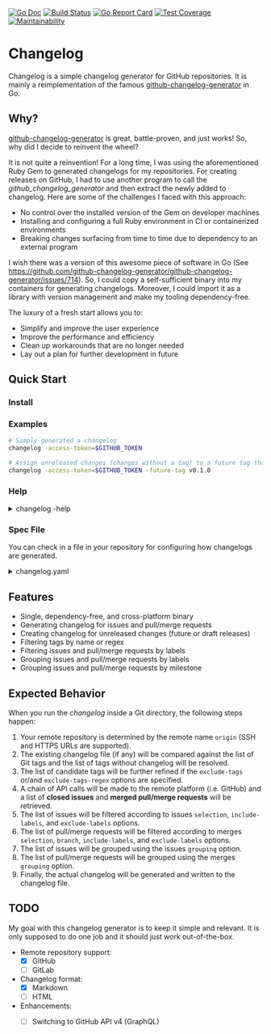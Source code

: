 [![Go Doc][godoc-image]][godoc-url]
[![Build Status][workflow-image]][workflow-url]
[![Go Report Card][goreport-image]][goreport-url]
[![Test Coverage][coverage-image]][coverage-url]
[![Maintainability][maintainability-image]][maintainability-url]

# Changelog

Changelog is a simple changelog generator for GitHub repositories.
It is mainly a reimplementation of the famous [github-changelog-generator](https://github.com/github-changelog-generator/github-changelog-generator) in Go.

## Why?

[github-changelog-generator](https://github.com/github-changelog-generator/github-changelog-generator) is great, battle-proven, and just works! So, why did I decide to reinvent the wheel?

It is not quite a reinvention!
For a long time, I was using the aforementioned Ruby Gem to generated changelogs for my repositories.
For creating releases on GitHub, I had to use another program to call the *github_changelog_generator* and then extract the newly added to changelog.
Here are some of the challenges I faced with this approach:

  - No control over the installed version of the Gem on developer machines
  - Installing and configuring a full Ruby environment in CI or containerized environments
  - Breaking changes surfacing from time to time due to dependency to an external program

I wish there was a version of this awesome piece of software in Go
(See https://github.com/github-changelog-generator/github-changelog-generator/issues/714).
So, I could copy a self-sufficient binary into my containers for generating changelogs.
Moreover, I could import it as a library with version management and make my tooling dependency-free.

The luxury of a fresh start allows you to:

  - Simplify and improve the user experience
  - Improve the performance and efficiency
  - Clean up workarounds that are no longer needed
  - Lay out a plan for further development in future

## Quick Start

### Install

### Examples

```bash
# Simply generated a changelog
changelog -access-token=$GITHUB_TOKEN

# Assign unreleased changes (changes without a tag) to a future tag that has not been yet created.
changelog -access-token=$GITHUB_TOKEN -future-tag v0.1.0
```

### Help

<details>
  <summary>changelog -help</summary>

```
  changelog is a simple command-line tool for generating changelogs based on issues and pull/merge requests.
  It assumes the remote repository name is origin.

  Supported Remote Repositories:

    • GitHub (github.com)

  Usage: changelog [flags]

  Flags:

    -help                         Show the help text
    -version                      Print the version number

    -access-token                 The OAuth access token for making API calls
                                  The default value is read from the CHANGELOG_ACCESS_TOKEN environment variable

    -file                         The output file for the generated changelog (default: CHANGELOG.md)
    -base                         An optional file for appending the generated changelog to it 
                                  This option can only be used when generating the changelog for the first time
    -print                        Print the generated changelong to STDOUT (default: false)
                                  If this option is enabled, all logs will be disabled
    -verbose                      Show the vervbosity logs (default: false)

    -from-tag                     Changelog will be generated for all changes after this tag (default: last tag on changelog)
    -to-tag                       Changelog will be generated for all changes before this tag (default: last git tag)
    -future-tag                   A future tag for all unreleased changes (changes after the last git tag) 
    -exclude-tags                 These tags will be excluded from changelog 
    -exclude-tags-regex           A POSIX-compliant regex for excluding certain tags from changelog 

    -issues-selection             Include closed issues in changelog (values: none|all|labeled) (default: all)
    -issues-include-labels        Include issues with these labels 
    -issues-exclude-labels        Exclude issues with these labels (default: duplicate,invalid,question,wontfix)
    -issues-grouping              Grouping style for issues (values: simple|milestone|label) (default: label)
    -issues-summary-labels        Labels for summary group (default: summary,release-summary)
    -issues-removed-labels        Labels for removed group (default: removed)
    -issues-breaking-labels       Labels for breaking group (default: breaking,backward-incompatible)
    -issues-deprecated-labels     Labels for deprecated group (default: deprecated)
    -issues-feature-labels        Labels for feature group (default: feature)
    -issues-enhancement-labels    Labels for enhancement group (default: enhancement)
    -issues-bug-labels            Labels for bug group (default: bug)
    -issues-security-labels       Labels for security group (default: security)

    -merges-selection             Include merged pull/merge requests in changelog (values: none|all|labeled) (default: all)
    -merges-branch                Include pull/merge requests merged into this branch (default: default remote branch)
    -merges-include-labels        Include merges with these labels 
    -merges-exclude-labels        Exclude merges with these labels 
    -merges-grouping              Grouping style for pull/merge requests (values: simple|milestone|label) (default: simple)
    -merges-summary-labels        Labels for summary group 
    -merges-removed-labels        Labels for removed group 
    -merges-breaking-labels       Labels for breaking group 
    -merges-deprecated-labels     Labels for deprecated group 
    -merges-feature-labels        Labels for feature group 
    -merges-enhancement-labels    Labels for enhancement group 
    -merges-bug-labels            Labels for bug group 
    -merges-security-labels       Labels for security group 

    -release-url                  An external release URL with the '{tag}' placeholder for the release tag

  Examples:

    changelog
    changelog -access-token=<your-access-token>
```
</details>

### Spec File

You can check in a file in your repository for configuring how changelogs are generated.

<details>
  <summary>changelog.yaml</summary>

```yaml
general:
  file: CHANGELOG.md
  base: HISTORY.md
  print: true
  verbose: false

tags:
  exclude: [ prerelease, candidate ]
  exclude-regex: (.*)-(alpha|beta)

issues:
  selection: labeled
  include-labels: [ breaking, bug, defect, deprecated, enhancement, feature, highlight, improvement, incompatible, privacy, removed, security, summary ]
  exclude-labels: [ documentation, duplicate, invalid, question, wontfix ]
  grouping: milestone
  summary-labels: [ summary, highlight ]
  removed-labels: [ removed ]
  breaking-labels: [ breaking, incompatible ]
  deprecated-labels: [ deprecated ]
  feature-labels: [ feature ]
  enhancement-labels: [ enhancement, improvement ]
  bug-labels: [ bug, defect ]
  security-labels: [ security, privacy ]

merges:
  selection: labeled
  branch: production
  include-labels: [ breaking, bug, defect, deprecated, enhancement, feature, highlight, improvement, incompatible, privacy, removed, security, summary ]
  exclude-labels: [ documentation, duplicate, invalid, question, wontfix ]
  grouping: label
  summary-labels: [ summary, highlight ]
  removed-labels: [ removed ]
  breaking-labels: [ breaking, incompatible ]
  deprecated-labels: [ deprecated ]
  feature-labels: [ feature ]
  enhancement-labels: [ enhancement, improvement ]
  bug-labels: [ bug, defect ]
  security-labels: [ security, privacy ]

content:
  release-url: https://storage.artifactory.com/project/releases/{tag}
```
</details>

## Features

  - Single, dependency-free, and cross-platform binary
  - Generating changelog for issues and pull/merge requests
  - Creating changelog for unreleased changes (future or draft releases)
  - Filtering tags by name or regex
  - Filtering issues and pull/merge requests by labels
  - Grouping issues and pull/merge requests by labels
  - Grouping issues and pull/merge requests by milestone

## Expected Behavior

When you run the _changelog_ inside a Git directory, the following steps happen:

  1. Your remote repository is determined by the remote name `origin` (SSH and HTTPS URLs are supported).
  1. The existing changelog file (if any) will be compared against the list of Git tags and the list of tags without changelog will be resolved.
  1. The list of candidate tags will be further refined if the `exclude-tags` or/and `exclude-tags-regex` options are specified.
  1. A chain of API calls will be made to the remote platform (i.e. GitHub) and a list of **closed issues** and **merged pull/merge requests** will be retrieved.
  1. The list of issues will be filtered according to issues `selection`, `include-labels`, and `exclude-labels` options.
  1. The list of pull/merge requests will be filtered according to merges `selection`, `branch`, `include-labels`, and `exclude-labels` options.
  1. The list of issues will be grouped using the issues `grouping` option.
  1. The list of pull/merge requests will be grouped using the merges `grouping` option.
  1. Finally, the actual changelog will be generated and written to the changelog file.

## TODO

My goal with this changelog generator is to keep it simple and relevant.
It is only supposed to do one job and it should just work out-of-the-box.

  - Remote repository support:
    - [x] GitHub
    - [ ] GitLab
  - Changelog format:
    - [x] Markdown
    - [ ] HTML
  - Enhancements:
    - [ ] Switching to GitHub API v4 (GraphQL)


[godoc-url]: https://pkg.go.dev/github.com/moorara/changelog
[godoc-image]: https://godoc.org/github.com/moorara/changelog?status.svg
[workflow-url]: https://github.com/moorara/changelog/actions
[workflow-image]: https://github.com/moorara/changelog/workflows/Main/badge.svg
[goreport-url]: https://goreportcard.com/report/github.com/moorara/changelog
[goreport-image]: https://goreportcard.com/badge/github.com/moorara/changelog
[coverage-url]: https://codeclimate.com/github/moorara/changelog/test_coverage
[coverage-image]: https://api.codeclimate.com/v1/badges/698f0cb8dc342903b2ba/test_coverage
[maintainability-url]: https://codeclimate.com/github/moorara/changelog/maintainability
[maintainability-image]: https://api.codeclimate.com/v1/badges/698f0cb8dc342903b2ba/maintainability
